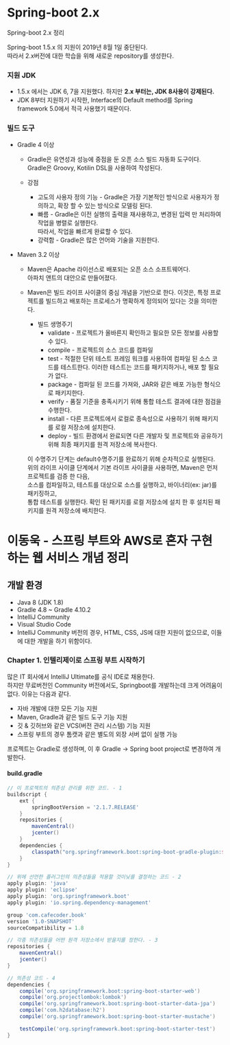 # Spring-boot 2.x  
Spring-boot 2.x 정리  

Spring-boot 1.5.x 의 지원이 2019년 8월 1일 중단된다.  
따라서 2.x버전에 대한 학습을 위해 새로운 repository를 생성한다.  

### 지원 JDK  
* 1.5.x 에서는 JDK 6, 7을 지원했다. 하지만 **2.x 부터는, JDK 8사용이 강제된다.**
* JDK 8부터 지원하기 시작한, Interface의 Default method를 Spring framework 5.0에서 적극 사용했기 때문이다.  

### 빌드 도구   
* Gradle 4 이상
  * Gradle은 유연성과 성능에 중점을 둔 오픈 소스 빌드 자동화 도구이다.   
    Gradle은 Groovy, Kotilin DSL을 사용하여 작성된다.
    
  * 강점
    * 고도의 사용자 정의 기능 - Gradle은 가장 기본적인 방식으로 사용자가 정의하고, 확장 할 수 있는 방식으로 모델링 된다.
    * 빠름 - Gradle은 이전 실행의 출력을 재사용하고, 변경된 입력 만 처리하여 작업을 병렬로 실행한다.    
      따라서, 작업을 빠르게 완료할 수 있다.
    * 강력함 - Gradle은 많은 언어와 기술을 지원한다.
    
* Maven 3.2 이상
  * Maven은 Apache 라이선스로 배포되는 오픈 소스 소프트웨어다.   
    아파치 앤트의 대안으로 만들어졌다.
  * Maven은 빌드 라이프 사이클의 중심 개념을 기반으로 한다. 이것은, 특정 프로젝트를 빌드하고 배포하는 프로세스가 명확하게 정의되어 있다는 것을 의미한다.
    * 빌드 생명주기
      * validate - 프로젝트가 올바른지 확인하고 필요한 모든 정보를 사용할 수 있다.
      * compile - 프로젝트의 소스 코드를 컴파일
      * test - 적절한 단위 테스트 프레임 워크를 사용하여 컴파일 된 소스 코드를 테스트한다. 이러한 테스트는 코드를 패키지하거나, 배포 할 필요가 없다.
      * package - 컴파일 된 코드를 가져와, JAR와 같은 배포 가능한 형식으로 패키지한다.
      * verify - 품질 기준을 충족시키기 위해 통합 테스트 결과에 대한 점검을 수행한다.
      * install - 다른 프로젝트에서 로컬로 종속성으로 사용하기 위해 패키지를 로컬 저장소에 설치한다.
      * deploy - 빌드 환경에서 완료되면 다른 개발자 및 프로젝트와 공유하기 위해 최종 패키지를 원격 저장소에 복사한다.
      
     이 수명주기 단계는 default수명주기를 완료하기 위해 순차적으로 실행된다.   
     위의 라이프 사이클 단계에서 기본 라이프 사이클을 사용하면, Maven은 먼저 프로젝트를 검증 한 다음,  
     소스를 컴파일하고, 테스트를 대상으로 소스를 실행하고, 바이너리(ex: jar)를 패키징하고,   
     통합 테스트를 실행한다. 확인 된 패키지를 로컬 저장소에 설치 한 후 설치된 패키지를 원격 저장소에 배치한다.   
      

# 이동욱 - 스프링 부트와 AWS로 혼자 구현하는 웹 서비스 개념 정리  
## 개발 환경
* Java 8 (JDK 1.8)
* Gradle 4.8 ~ Gradle 4.10.2
* IntelliJ Community  
* Visual Studio Code  
 * IntelliJ Community 버전의 경우, HTML, CSS, JS에 대한 지원이 없으므로, 이들에 대한 개발을 하기 위함이다.

### Chapter 1. 인텔리제이로 스프링 부트 시작하기  
많은 IT 회사에서 IntelliJ Ultimate를 공식 IDE로 채용한다.  
하지만 무료버전인 Community 버전에서도, Springboot를 개발하는데 크게 어려움이 없다. 이유는 다음과 같다.   
   
* 자바 개발에 대한 모든 기능 지원
* Maven, Gradle과 같은 빌드 도구 기능 지원
* 깃 & 깃허브와 같은 VCS(버전 관리 시스템) 기능 지원
* 스프링 부트의 경우 톰캣과 같은 별도의 외장 서버 없이 실행 가능  

프로젝트는 Gradle로 생성하며, 이 후 Gradle -> Spring boot project로 변경하여 개발한다.  

#### build.gradle
``` gradle
// 이 프로젝트의 의존성 관리를 위한 코드. - 1
buildscript { 
    ext {
        springBootVersion = '2.1.7.RELEASE'
    }
    repositories {
        mavenCentral()
        jcenter()
    }
    dependencies {
        classpath("org.springframework.boot:spring-boot-gradle-plugin:${springBootVersion}")
    }
}

// 위에 선언한 플러그인의 의존성들을 적용할 것이닞를 결정하는 코드 - 2
apply plugin: 'java'
apply plugin: 'eclipse'
apply plugin: 'org.springframework.boot'
apply plugin: 'io.spring.dependency-management'

group 'com.cafecoder.book'
version '1.0-SNAPSHOT'
sourceCompatibility = 1.8

// 각종 의존성들을 어떤 원격 저장소에서 받을지를 정한다. - 3
repositories {
    mavenCentral()
    jcenter()
}

// 의존성 코드 - 4
dependencies {
    compile('org.springframework.boot:spring-boot-starter-web')
    compile('org.projectlombok:lombok')
    compile('org.springframework.boot:spring-boot-starter-data-jpa')
    compile('com.h2database:h2')
    compile('org.springframework.boot:spring-boot-starter-mustache')

    testCompile('org.springframework.boot:spring-boot-starter-test')
}
```

